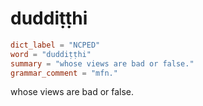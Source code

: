 # duddiṭṭhi

``` toml
dict_label = "NCPED"
word = "duddiṭṭhi"
summary = "whose views are bad or false."
grammar_comment = "mfn."
```

whose views are bad or false.

